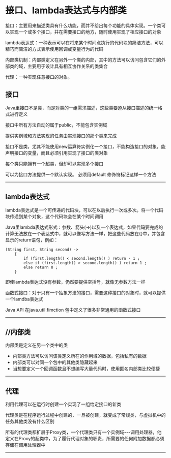 #   接口、lambda表达式与内部类

接口：主要用来描述类具有什么功能，而并不给出每个功能的具体实现。一个类可以实现一个或多个接口，并在需要接口的地方，随时使用实现了相应接口的对象

lambda表达式：一种表示可以在将来某个时间点执行的代码块的简洁方法，可以精巧而简洁的方式表示使用回调或变量行为的代码

内部类机制：内部类定义在另外一个类的内部，其中的方法可以访问包含它们的外部类的域，主要用于设计具有相互协作关系的类集合

代理：一种实现任意接口的对象。

##  接口

Java里接口不是类，而是对类的一组需求描述，这些类要遵从接口描述的统一格式进行定义

接口中所有方法自动的属于public，不能包含实例域

提供实例域和方法实现的任务由实现接口的那个类来完成

接口不是类，尤其不能使用new运算符实例化一个接口，不能构造接口的对象，能声明接口的变量，而且必须引用实现了接口的类对象

每个类只能拥有一个超类，但却可以实现多个接口

可以为接口方法提供一个默认实现。 必须用default 修饰符标记这样一个方法

----

##  lambda表达式

lambda表达式是一个可传递的代码块，可以在以后执行一次或多次。将一个代码块传递到某个对象，这个代码块会在某个时间调用

Java里lambda表达式形式：参数、箭头(->)以及一个表达式，如果代码要完成的计算无法放在一个表达式中，就可以像写方法一样，把这些代码放在{}中，并包含显示的return语句，例如：
```
(String first, String second) ->
    {
        if (first.length() < second.length() ) return - 1 ;
        else if (first.length() > second.length() ) return 1 ;
        else return 0 ;
    }
```

即使lambda表达式没有参数，仍然要提供空括号，就像无参数方法一样

函数式接口：对于只有一个抽象方法的接口，需要这种接口的对象时，就可以提供一个lamdba表达式

Java API 在java.util.fimction 包中定义了很多非常通用的函数式接口

----

##  //内部类

内部类是定义在另一个类中的类
-   内部类方法可以访问该类定义所在的作用域的数据，包括私有的数据
-   内部类可以对同一个包中的其他类隐藏起来
-   当想要定义一个回调函数且不想编写大量代码时，使用匿名内部类比较便捷

----

##  代理

利用代理可以在运行时创建一个实现了一组给定接口的新类

代理类是在程序运行过程中创建的，一旦被创建，就变成了常规类，与虚拟机中的任务其他类没有什么区别

所有的代理类都扩展于Proxy类，一个代理类只有一个实例域---调用处理器，他定义在Proxy的超类中，为了履行代理对象的职责，所需要的任何附加数据都必须存储在调用处理器中


----